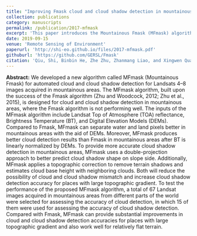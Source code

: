 ```yaml
---
title: "Improving Fmask cloud and cloud shadow detection in mountainous area for Landsats 4–8 images"
collection: publications
category: manuscripts
permalink: /publication/2017-mfmask
excerpt: 'This paper introduces the Mountainous Fmask (MFmask) algorithm, a specialized version designed for mountainous areas that integrates DEM data and enhances shadow matching in the original Fmask algorithm. These improvements have been incorporated into the latest versions of Fmask.'
date: 2019-09-15
venue: 'Remote Sensing of Environment'
paperurl: 'http://shi-eo.github.io/files/2017-mfmask.pdf'
githuburl: 'https://github.com/GERSL/Fmask'
citation: 'Qiu, Shi, Binbin He, Zhe Zhu, Zhanmang Liao, and Xingwen Quan (2017). &quot;Improving Fmask cloud and cloud shadow detection in mountainous area for Landsats 4–8 images.&quot; <i>Remote Sensing of Environment</i>. 199: 107-119.'
---
```


<b>Abstract:</b> We developed a new algorithm called MFmask (Mountainous Fmask) for automated cloud and cloud shadow detection for Landsats 4–8 images acquired in mountainous areas. The MFmask algorithm, built upon the success of the Fmask algorithm (Zhu and Woodcock, 2012; Zhu et al., 2015), is designed for cloud and cloud shadow detection in mountainous areas, where the Fmask algorithm is not performing well. The inputs of the MFmask algorithm include Landsat Top of Atmosphere (TOA) reflectance, Brightness Temperature (BT), and Digital Elevation Models (DEMs). Compared to Fmask, MFmask can separate water and land pixels better in mountainous areas with the aid of DEMs. Moreover, MFmask produces better cloud detection results than Fmask in mountainous areas after BT is linearly normalized by DEMs. To provide more accurate cloud shadow detection in mountainous areas, MFmask uses a double-projection approach to better predict cloud shadow shape on slope side. Additionally, MFmask applies a topographic correction to remove terrain shadows and estimates cloud base height with neighboring clouds. Both will reduce the possibility of cloud and cloud shadow mismatch and increase cloud shadow detection accuracy for places with large topographic gradient. To test the performance of the proposed MFmask algorithm, a total of 67 Landsat images acquired in mountainous areas from different parts of the world were selected for assessing the accuracy of cloud detection, in which 15 of them were used for assessing the accuracy of cloud shadow detection. Compared with Fmask, MFmask can provide substantial improvements in cloud and cloud shadow detection accuracies for places with large topographic gradient and also work well for relatively flat terrain.
